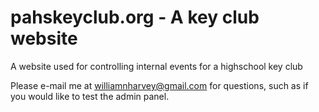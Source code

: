 # pahskeyclub.org - A key club website

A website used for controlling internal events for a highschool key club

Please e-mail me at williamnharvey@gmail.com for questions, such as if you would like to test the admin panel.
